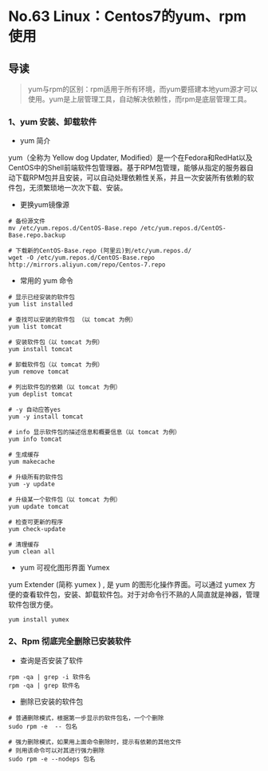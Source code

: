 # No.63 Linux：Centos7的yum、rpm使用

## 导读

> yum与rpm的区别：rpm适用于所有环境，而yum要搭建本地yum源才可以使用。yum是上层管理工具，自动解决依赖性，而rpm是底层管理工具。

### 1、yum 安装、卸载软件

- yum 简介

yum（全称为 Yellow dog Updater, Modified）是一个在Fedora和RedHat以及CentOS中的Shell前端软件包管理器。基于RPM包管理，能够从指定的服务器自动下载RPM包并且安装，可以自动处理依赖性关系，并且一次安装所有依赖的软件包，无须繁琐地一次次下载、安装。

- 更换yum镜像源

```shell
# 备份源文件
mv /etc/yum.repos.d/CentOS-Base.repo /etc/yum.repos.d/CentOS-Base.repo.backup

# 下载新的CentOS-Base.repo (阿里云)到/etc/yum.repos.d/
wget -O /etc/yum.repos.d/CentOS-Base.repo http://mirrors.aliyun.com/repo/Centos-7.repo
```

- 常用的 yum 命令

```shell
# 显示已经安装的软件包
yum list installed

# 查找可以安装的软件包 （以 tomcat 为例）
yum list tomcat

# 安装软件包（以 tomcat 为例）
yum install tomcat

# 卸载软件包（以 tomcat 为例）
yum remove tomcat

# 列出软件包的依赖（以 tomcat 为例）
yum deplist tomcat

# -y 自动应答yes
yum -y install tomcat

# info 显示软件包的描述信息和概要信息（以 tomcat 为例）
yum info tomcat

# 生成缓存
yum makecache

# 升级所有的软件包
yum -y update

# 升级某一个软件包（以 tomcat 为例）
yum update tomcat

# 检查可更新的程序
yum check-update

# 清理缓存
yum clean all
```

- yum 可视化图形界面 Yumex

yum Extender (简称 yumex ) , 是 yum 的图形化操作界面。可以通过 yumex 方便的查看软件包，安装、卸载软件包。对于对命令行不熟的人简直就是神器，管理软件包很方便。

```shell
yum install yumex
```

### 2、Rpm 彻底完全删除已安装软件

- 查询是否安装了软件

```shell
rpm -qa | grep -i 软件名
rpm -qa | grep 软件名
```

- 删除已安装的软件包

```shell
# 普通删除模式，根据第一步显示的软件包名，一个个删除
sudo rpm -e  -- 包名

# 强力删除模式，如果用上面命令删除时，提示有依赖的其他文件
# 则用该命令可以对其进行强力删除
sudo rpm -e --nodeps 包名
```
